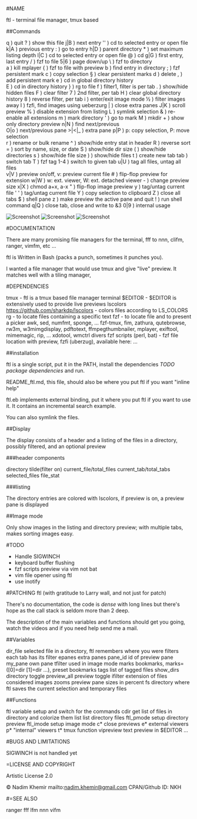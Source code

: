 #NAME

ftl - terminal file manager, tmux based

##Commands

q   ) quit                                       ?   ) show this file
j|B ) next entry                                 ''  ) cd to selected entry or open file
k|A ) previous entry                             :   ) go to entry
h|D ) parent directory                           *   ) set maximum listing depth
l|C ) cd to selected entry or open file          @   ) cd
g|G ) first entry, last entry                    /   ) fzf to file
5|6 ) page down/up                               \   ) fzf to directory        
a   ) kill mplayer                               {   ) fzf to file with preview
b   ) find entry in directory                    ;   ) fzf persistent mark
c   ) copy selection                             §   ) clear persistent marks
d   ) delete                                     ,   ) add persistent mark
e   ) cd in global directory history                    
E   ) cd in directory history                    }   ) rg to file
f   ) filter1, filter is per tab                 .   ) show/hide hidden files
F   ) clear filter                               7   ) 2nd filter, per tab
H   ) clear global directory history             8   ) reverse filter, per tab
i   ) enter/exit image mode                      ½   ) filter images away
I   ) fzfi, find images using ueberzurg          |   ) close extra panes
J|K ) scroll preview                             %   ) disable extension from listing
L   ) symlink selection                          &   ) re-enable all extensions
m   ) mark directory                             '   ) go to mark
M   ) mkdir                                      +   ) show only directory preview
n|N ) find next/previous                         
O|o ) next/previous pane                         >|<|\_ ) extra pane
p|P ) p: copy selection, P: move selection       
r   ) rename or bulk rename                      ^   ) show/hide entry stat in header
R   ) reverse sort                               =   ) sort by name, size, or date
S   ) show/hide dir size                         \(  ) show/hide directories
s   ) show/hide file size                        \)  ) show/hide files
t   ) create new tab                             tab ) switch tab
T   ) fzf tag                                    1-4 ) switch to given tab
u|U ) tag all files, untag all files             
v|V ) preview on/off, v: preview current file    #   ) flip-flop preview for extension
w|W ) w: ext. viewer, W: ext. detached viewer    -   ) change preview size
x|X ) chmod a+x, a-x                             "   ) flip-flop image preview
y   ) tag/untag current file                     ' ' ) tag/untag current file
Y   ) copy selection to clipboard
Z   ) close all tabs                             $   ) shell pane
z   ) make preview the active pane and quit      !   ) run shell command
q|Q ) close tab, close and write to &3           0|9 ) internal usage


![Screenshot](https://raw.github.com/nkh/ftl/master/screenshots/ftl.png)
![Screenshot](https://raw.github.com/nkh/ftl/master/screenshots/image_preview.png)
![Screenshot](https://raw.github.com/nkh/ftl/master/screenshots/tiled.png)

#DOCUMENTATION

There are many promising file managers for the terminal, fff to nnn, clifm, ranger, vimfm, etc ... 

ftl is Written in Bash (packs a punch, sometimes it punches you).

I wanted a file manager that would use tmux and give "live" preview. It matches well with a tiling manager,

#DEPENDENCIES

tmux     - ftl is a tmux based file manager
terminal $EDITOR - $EDITOR is extensively used to provide live previews
lscolors <https://github.com/sharkdp/lscolors> - colors files according to LS_COLORS
rg       - to locate files containing a specific text
fzf      - to locate file and to present a picker
awk, sed, numfmt, sponge, ...
fzf-tmux, fim, zathura, qutebrowse, rw3m, w3mimgdisplay, pdftotext, ffmpegthumbnailer, mplayer, exiftool, mimemagic, rip, ...
xdotool, wmctrl
divers fzf scripts (perl, bat) - fzf file location with preview, fzfi (uberzug), available here: ...

##installation

ftl is a single script, put it in the PATH, install the dependencies *TODO package dependencies* and run.

README_ftl.md, this file, should also be where you put ftl if you want "inline help"

ftl.eb implements external binding, put it where you put ftl if you want to use it. It contains an incremental
search example.

You can also symlink the files.

##Display

The display consists of a header and a listing of the files in a directory, possibly filtered,
and an optional preview

###header components

directory tilde(filter on) current_file/total_files current_tab/total_tabs selected_files file_stat

###listing

The directory entries are colored with lscolors, if preview is on, a preview pane is displayed

##Image mode

Only show images in the listing and directory preview; with multiple tabs, makes sorting images easy.

#TODO

- Handle SIGWINCH
- keyboard buffer flushing
- fzf scripts preview via vim not bat
- vim file opener using ftl
- use inotify
 
#PATCHING ftl (with gratitude to Larry wall, and not just for patch)

There's no documentation, the code is *dense* with long lines but there's hope as
the call stack is seldom more than 2 deep.

The description of the main variables and functions should get you going, watch the
videos and if you need help send me a mail.

##Variables

dir_file    selected file in a directory, ftl remembers where you were
filters     each tab has its filter
epanes      extra panes 
pane_id     id of preview pane
my_pane     own pane
tfilter     used in image mode
marks       bookmarks, marks=([0]=dir [1]=dir ...), preset bookmarks
tags        list of tagged files
show_dirs   directory toggle
preview_all preview toggle
ifilter     extension of files considered images
zooms       preview pane sizes in percent
fs          directory where ftl saves the current selection and temporary files

##Functions

ftl       variable setup and switch for the commands
cdir      get list of files in directory and colorize them
list      list directory files
ftl_pmode setup directory preview
ftl_imode setup image mode
c*        close previews
e*        external viewers
p*        "internal" viewers
t*        tmux function
vipreview text preview in $EDITOR
...

#BUGS AND LIMITATIONS

SIGWINCH is not handled yet

=LICENSE AND COPYRIGHT

Artistic License 2.0

© Nadim Khemir
mailto:nadim.khemir@gmail.com
CPAN/Github ID: NKH

#=SEE ALSO

ranger
fff
lfm
nnn
vifm

